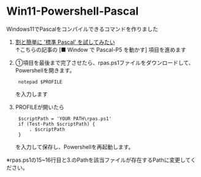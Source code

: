 # Win11-Powershell-Pascal
Windows11でPascalをコンパイルできるコマンドを作りました

1. [割と簡単に '標準 Pascal' を試してみたい](https://qiita.com/ht_deko/items/41e95154e8da2f901698#-window-%E3%81%A7-pascal-p5-%E3%82%92%E5%8B%95%E3%81%8B%E3%81%99)  
	↑こちらの記事の [■ Window で Pascal-P5 を動かす] 項目を進めます

2. ①項目を最後まで完了させたら、rpas.ps1ファイルをダウンロードして、Powershellを開きます。

		notepad $PROFILE

	を入力します

3. PROFILEが開いたら

		$scriptPath = 'YOUR PATH\rpas.ps1'
		if (Test-Path $scriptPath) {
    		. $scriptPath
		}

	を入力して保存し、Powershellを再起動します。

※rpas.ps1の15~16行目と3.のPathを該当ファイルが存在するPathに変更してください。
